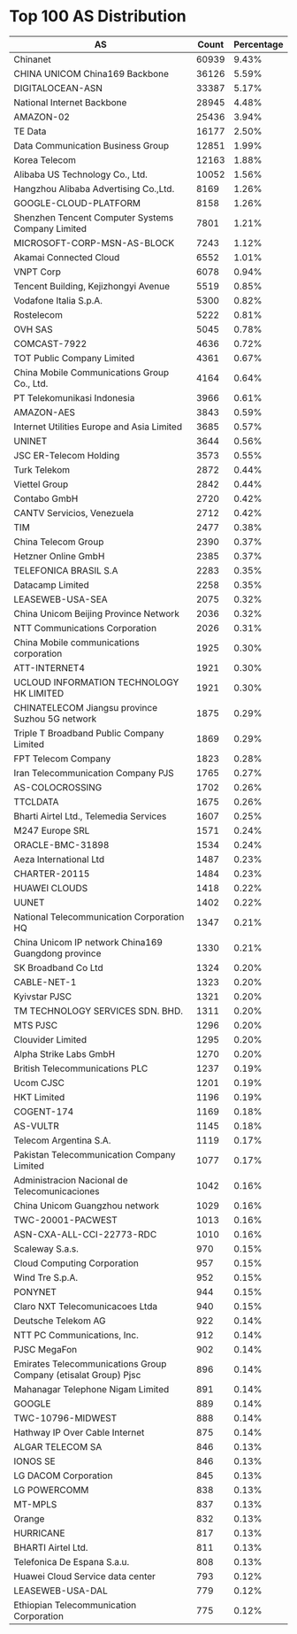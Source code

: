 # Top 100 AS Distribution
| AS | Count | Percentage |
|----|----|----|
| Chinanet | 60939 | 9.43% |
| CHINA UNICOM China169 Backbone | 36126 | 5.59% |
| DIGITALOCEAN-ASN | 33387 | 5.17% |
| National Internet Backbone | 28945 | 4.48% |
| AMAZON-02 | 25436 | 3.94% |
| TE Data | 16177 | 2.50% |
| Data Communication Business Group | 12851 | 1.99% |
| Korea Telecom | 12163 | 1.88% |
| Alibaba US Technology Co., Ltd. | 10052 | 1.56% |
| Hangzhou Alibaba Advertising Co.,Ltd. | 8169 | 1.26% |
| GOOGLE-CLOUD-PLATFORM | 8158 | 1.26% |
| Shenzhen Tencent Computer Systems Company Limited | 7801 | 1.21% |
| MICROSOFT-CORP-MSN-AS-BLOCK | 7243 | 1.12% |
| Akamai Connected Cloud | 6552 | 1.01% |
| VNPT Corp | 6078 | 0.94% |
| Tencent Building, Kejizhongyi Avenue | 5519 | 0.85% |
| Vodafone Italia S.p.A. | 5300 | 0.82% |
| Rostelecom | 5222 | 0.81% |
| OVH SAS | 5045 | 0.78% |
| COMCAST-7922 | 4636 | 0.72% |
| TOT Public Company Limited | 4361 | 0.67% |
| China Mobile Communications Group Co., Ltd. | 4164 | 0.64% |
| PT Telekomunikasi Indonesia | 3966 | 0.61% |
| AMAZON-AES | 3843 | 0.59% |
| Internet Utilities Europe and Asia Limited | 3685 | 0.57% |
| UNINET | 3644 | 0.56% |
| JSC ER-Telecom Holding | 3573 | 0.55% |
| Turk Telekom | 2872 | 0.44% |
| Viettel Group | 2842 | 0.44% |
| Contabo GmbH | 2720 | 0.42% |
| CANTV Servicios, Venezuela | 2712 | 0.42% |
| TIM | 2477 | 0.38% |
| China Telecom Group | 2390 | 0.37% |
| Hetzner Online GmbH | 2385 | 0.37% |
| TELEFONICA BRASIL S.A | 2283 | 0.35% |
| Datacamp Limited | 2258 | 0.35% |
| LEASEWEB-USA-SEA | 2075 | 0.32% |
| China Unicom Beijing Province Network | 2036 | 0.32% |
| NTT Communications Corporation | 2026 | 0.31% |
| China Mobile communications corporation | 1925 | 0.30% |
| ATT-INTERNET4 | 1921 | 0.30% |
| UCLOUD INFORMATION TECHNOLOGY HK LIMITED | 1921 | 0.30% |
| CHINATELECOM Jiangsu province Suzhou 5G network | 1875 | 0.29% |
| Triple T Broadband Public Company Limited | 1869 | 0.29% |
| FPT Telecom Company | 1823 | 0.28% |
| Iran Telecommunication Company PJS | 1765 | 0.27% |
| AS-COLOCROSSING | 1702 | 0.26% |
| TTCLDATA | 1675 | 0.26% |
| Bharti Airtel Ltd., Telemedia Services | 1607 | 0.25% |
| M247 Europe SRL | 1571 | 0.24% |
| ORACLE-BMC-31898 | 1534 | 0.24% |
| Aeza International Ltd | 1487 | 0.23% |
| CHARTER-20115 | 1484 | 0.23% |
| HUAWEI CLOUDS | 1418 | 0.22% |
| UUNET | 1402 | 0.22% |
| National Telecommunication Corporation HQ | 1347 | 0.21% |
| China Unicom IP network China169 Guangdong province | 1330 | 0.21% |
| SK Broadband Co Ltd | 1324 | 0.20% |
| CABLE-NET-1 | 1323 | 0.20% |
| Kyivstar PJSC | 1321 | 0.20% |
| TM TECHNOLOGY SERVICES SDN. BHD. | 1311 | 0.20% |
| MTS PJSC | 1296 | 0.20% |
| Clouvider Limited | 1295 | 0.20% |
| Alpha Strike Labs GmbH | 1270 | 0.20% |
| British Telecommunications PLC | 1237 | 0.19% |
| Ucom CJSC | 1201 | 0.19% |
| HKT Limited | 1196 | 0.19% |
| COGENT-174 | 1169 | 0.18% |
| AS-VULTR | 1145 | 0.18% |
| Telecom Argentina S.A. | 1119 | 0.17% |
| Pakistan Telecommunication Company Limited | 1077 | 0.17% |
| Administracion Nacional de Telecomunicaciones | 1042 | 0.16% |
| China Unicom Guangzhou network | 1029 | 0.16% |
| TWC-20001-PACWEST | 1013 | 0.16% |
| ASN-CXA-ALL-CCI-22773-RDC | 1010 | 0.16% |
| Scaleway S.a.s. | 970 | 0.15% |
| Cloud Computing Corporation | 957 | 0.15% |
| Wind Tre S.p.A. | 952 | 0.15% |
| PONYNET | 944 | 0.15% |
| Claro NXT Telecomunicacoes Ltda | 940 | 0.15% |
| Deutsche Telekom AG | 922 | 0.14% |
| NTT PC Communications, Inc. | 912 | 0.14% |
| PJSC MegaFon | 902 | 0.14% |
| Emirates Telecommunications Group Company (etisalat Group) Pjsc | 896 | 0.14% |
| Mahanagar Telephone Nigam Limited | 891 | 0.14% |
| GOOGLE | 889 | 0.14% |
| TWC-10796-MIDWEST | 888 | 0.14% |
| Hathway IP Over Cable Internet | 875 | 0.14% |
| ALGAR TELECOM SA | 846 | 0.13% |
| IONOS SE | 846 | 0.13% |
| LG DACOM Corporation | 845 | 0.13% |
| LG POWERCOMM | 838 | 0.13% |
| MT-MPLS | 837 | 0.13% |
| Orange | 832 | 0.13% |
| HURRICANE | 817 | 0.13% |
| BHARTI Airtel Ltd. | 811 | 0.13% |
| Telefonica De Espana S.a.u. | 808 | 0.13% |
| Huawei Cloud Service data center | 793 | 0.12% |
| LEASEWEB-USA-DAL | 779 | 0.12% |
| Ethiopian Telecommunication Corporation | 775 | 0.12% |
